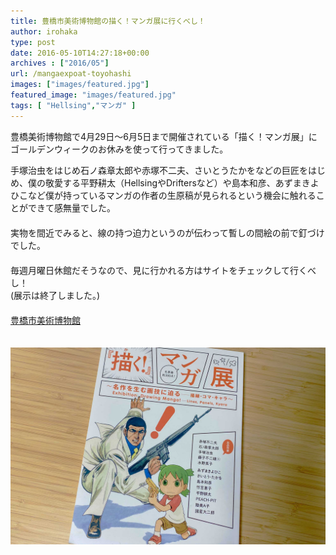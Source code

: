 ```yaml
---
title: 豊橋市美術博物館の描く！マンガ展に行くべし！
author: irohaka
type: post
date: 2016-05-10T14:27:18+00:00
archives : ["2016/05"]
url: /mangaexpoat-toyohashi
images: ["images/featured.jpg"]
featured_image: "images/featured.jpg"
tags: [ "Hellsing","マンガ" ]
---
```


豊橋美術博物館で4月29日〜6月5日まで開催されている「描く！マンガ展」にゴールデンウィークのお休みを使って行ってきました。
 <!--more-->

手塚治虫をはじめ石ノ森章太郎や赤塚不二夫、さいとうたかをなどの巨匠をはじめ、僕の敬愛する平野耕太（HellsingやDriftersなど）や島本和彦、あずまきよひこなど僕が持っているマンガの作者の生原稿が見られるという機会に触れることができて感無量でした。  
　  
実物を間近でみると、線の持つ迫力というのが伝わって暫しの間絵の前で釘づけでした。  
　  
毎週月曜日休館だそうなので、見に行かれる方はサイトをチェックして行くべし！  
(展示は終了しました。)  
　  
[豊橋市美術博物館](http://www.toyohashi-bihaku.jp/)  

　  
![描く！マンガ展豊橋美術館カタログも買いました。](images/kakumanga01.jpg)  

